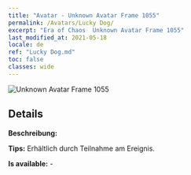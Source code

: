 ```yaml
---
title: "Avatar - Unknown Avatar Frame 1055"
permalink: /Avatars/Lucky Dog/
excerpt: "Era of Chaos  Unknown Avatar Frame 1055"
last_modified_at: 2021-05-18
locale: de
ref: "Lucky Dog.md"
toc: false
classes: wide
---
```

 ![Unknown Avatar Frame 1055](/images/a/avatarFrame_55.png)

## Details

 **Beschreibung:**  

 **Tips:** Erhältlich durch Teilnahme am Ereignis. 

 **Is available:**  - 

